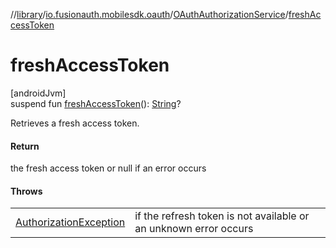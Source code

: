 //[library](../../../index.md)/[io.fusionauth.mobilesdk.oauth](../index.md)/[OAuthAuthorizationService](index.md)/[freshAccessToken](fresh-access-token.md)

# freshAccessToken

[androidJvm]\
suspend fun [freshAccessToken](fresh-access-token.md)(): [String](https://kotlinlang.org/api/latest/jvm/stdlib/kotlin/-string/index.html)?

Retrieves a fresh access token.

#### Return

the fresh access token or null if an error occurs

#### Throws

| | |
|---|---|
| [AuthorizationException](../../io.fusionauth.mobilesdk.exceptions/-authorization-exception/index.md) | if the refresh token is not available or an unknown error occurs |

